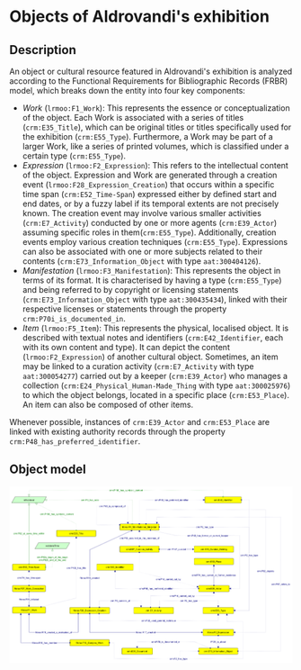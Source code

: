 # Objects of Aldrovandi's exhibition

## Description
An object or cultural resource featured in Aldrovandi's exhibition is analyzed according to the Functional Requirements for Bibliographic Records (FRBR) model, which breaks down the entity into four key components:

* _Work_ (`lrmoo:F1_Work`): This represents the essence or conceptualization of the object. Each Work is associated with a series of titles (`crm:E35_Title`), which can be original titles or titles specifically used for the exhibition (`crm:E55_Type`). Furthermore, a Work may be part of a larger Work, like a series of printed volumes, which is classified under a certain type (`crm:E55_Type`).
* _Expression_ (`lrmoo:F2_Expression`): This refers to the intellectual content of the object. Expression and Work are generated through a creation event (`lrmoo:F28_Expression_Creation`) that occurs within a specific time span (`crm:E52_Time-Span`) expressed either by defined start and end dates, or by a fuzzy label if its temporal extents are not precisely known. The creation event may involve various smaller activities (`crm:E7_Activity`) conducted by one or more agents (`crm:E39_Actor`) assuming specific roles in them(`crm:E55_Type`). Additionally, creation events employ various creation techniques (`crm:E55_Type`). Expressions can also be associated with one or more subjects related to their contents (`crm:E73_Information_Object` with type `aat:300404126`).
* _Manifestation_ (`lrmoo:F3_Manifestation`): This represents the object in terms of its format. It is characterised by having a type (`crm:E55_Type`) and being referred to by copyright or licensing statements (`crm:E73_Information_Object` with type `aat:300435434`), linked with their respective licenses or statements through the property `crm:P70i_is_documented_in`. 
* _Item_ (`lrmoo:F5_Item`): This represents the physical, localised object. It is described with textual notes and identifiers (`crm:E42_Identifier`, each with its own content and type). It can depict the content (`lrmoo:F2_Expression`) of another cultural object. Sometimes, an item may be linked to a curation activity (`crm:E7_Activity` with type `aat:300054277`) carried out by a keeper (`crm:E39_Actor`) who manages a collection (`crm:E24_Physical_Human-Made_Thing` with type `aat:300025976`) to which the object belongs, located in a specific place (`crm:E53_Place`). An item can also be composed of other items. 

Whenever possible, instances of `crm:E39_Actor` and `crm:E53_Place` are linked with existing authority records through the property `crm:P48_has_preferred_identifier`.

## Object model
![Object model](diagrams\object-model.png)